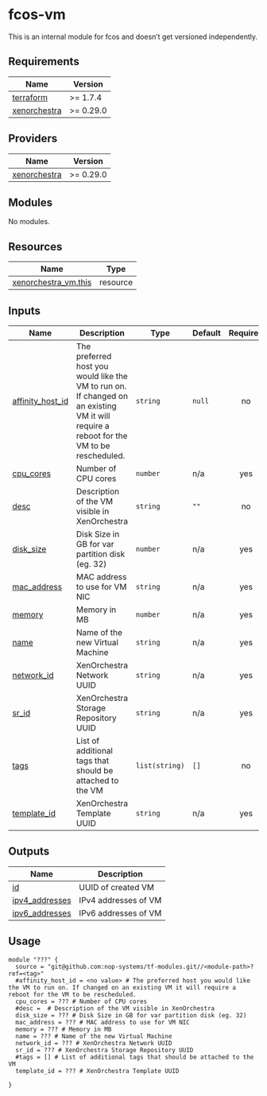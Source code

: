 # fcos-vm

This is an internal module for fcos and doesn’t get versioned independently.

<!-- BEGIN_TF_DOCS -->
## Requirements

| Name | Version |
|------|---------|
| <a name="requirement_terraform"></a> [terraform](#requirement\_terraform) | >= 1.7.4 |
| <a name="requirement_xenorchestra"></a> [xenorchestra](#requirement\_xenorchestra) | >= 0.29.0 |

## Providers

| Name | Version |
|------|---------|
| <a name="provider_xenorchestra"></a> [xenorchestra](#provider\_xenorchestra) | >= 0.29.0 |

## Modules

No modules.

## Resources

| Name | Type |
|------|------|
| [xenorchestra_vm.this](https://registry.terraform.io/providers/vatesfr/xenorchestra/latest/docs/resources/vm) | resource |

## Inputs

| Name | Description | Type | Default | Required |
|------|-------------|------|---------|:--------:|
| <a name="input_affinity_host_id"></a> [affinity\_host\_id](#input\_affinity\_host\_id) | The preferred host you would like the VM to run on. If changed on an existing VM it will require a reboot for the VM to be rescheduled. | `string` | `null` | no |
| <a name="input_cpu_cores"></a> [cpu\_cores](#input\_cpu\_cores) | Number of CPU cores | `number` | n/a | yes |
| <a name="input_desc"></a> [desc](#input\_desc) | Description of the VM visible in XenOrchestra | `string` | `""` | no |
| <a name="input_disk_size"></a> [disk\_size](#input\_disk\_size) | Disk Size in GB for var partition disk (eg. 32) | `number` | n/a | yes |
| <a name="input_mac_address"></a> [mac\_address](#input\_mac\_address) | MAC address to use for VM NIC | `string` | n/a | yes |
| <a name="input_memory"></a> [memory](#input\_memory) | Memory in MB | `number` | n/a | yes |
| <a name="input_name"></a> [name](#input\_name) | Name of the new Virtual Machine | `string` | n/a | yes |
| <a name="input_network_id"></a> [network\_id](#input\_network\_id) | XenOrchestra Network UUID | `string` | n/a | yes |
| <a name="input_sr_id"></a> [sr\_id](#input\_sr\_id) | XenOrchestra Storage Repository UUID | `string` | n/a | yes |
| <a name="input_tags"></a> [tags](#input\_tags) | List of additional tags that should be attached to the VM | `list(string)` | `[]` | no |
| <a name="input_template_id"></a> [template\_id](#input\_template\_id) | XenOrchestra Template UUID | `string` | n/a | yes |

## Outputs

| Name | Description |
|------|-------------|
| <a name="output_id"></a> [id](#output\_id) | UUID of created VM |
| <a name="output_ipv4_addresses"></a> [ipv4\_addresses](#output\_ipv4\_addresses) | IPv4 addresses of VM |
| <a name="output_ipv6_addresses"></a> [ipv6\_addresses](#output\_ipv6\_addresses) | IPv6 addresses of VM |

## Usage

```hcl
module "???" {
  source = "git@github.com:nop-systems/tf-modules.git//<module-path>?ref=<tag>"
  #affinity_host_id = <no value> # The preferred host you would like the VM to run on. If changed on an existing VM it will require a reboot for the VM to be rescheduled.
  cpu_cores = ??? # Number of CPU cores
  #desc =  # Description of the VM visible in XenOrchestra
  disk_size = ??? # Disk Size in GB for var partition disk (eg. 32)
  mac_address = ??? # MAC address to use for VM NIC
  memory = ??? # Memory in MB
  name = ??? # Name of the new Virtual Machine
  network_id = ??? # XenOrchestra Network UUID
  sr_id = ??? # XenOrchestra Storage Repository UUID
  #tags = [] # List of additional tags that should be attached to the VM
  template_id = ??? # XenOrchestra Template UUID
  
}
```
<!-- END_TF_DOCS -->
